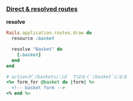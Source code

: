 ### [Direct & resolved routes](https://github.com/rails/rails/pull/23138)

**resolve**


```ruby
Rails.application.routes.draw do
  resource :basket

  resolve "Basket" do
    [:basket]
  end
end
```

```ruby
# actionが`/baskets/:id` ではなく`/basket`になる
<%= form_for @basket do |form| %>
  <!-- basket form -->
<% end %>
```
